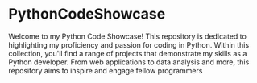 # PythonCodeShowcase
Welcome to my Python Code Showcase! This repository is dedicated to highlighting my proficiency and passion for coding in Python. Within this collection, you'll find a range of projects that demonstrate my skills as a Python developer. From web applications to data analysis and more, this repository aims to inspire and engage fellow programmers
